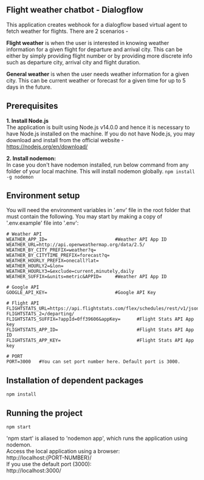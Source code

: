 ## Flight weather chatbot - Dialogflow
This application creates webhook for a dialogflow based virtual agent to fetch weather for flights.
There are 2 scenarios - 

**Flight weather** is when the user is interested in knowing weather information for a given flight for departure and arrival city. This can be either by simply providing flight number or by providing more discrete info such as departure city, arrival city and flight duration.

**General weather** is when the user needs weather information for a given city. This can be current weather or forecast for a given time for up to 5 days in the future. 


## Prerequisites

**1. Install Node.js**  
    The application is built using Node.js v14.0.0 and hence it is necessary to have Node.js installed on the machine.
    If you do not have Node.js, you may download and install from the official website - https://nodejs.org/en/download/

**2. Install nodemon:**  
    In case you don't have nodemon installed, run below command from any folder of your local machine. This will install nodemon globally.
    ```
    npm install -g nodemon
    ```

## Environment setup
You will need the environment variables in '.env' file in the root folder that must contain the following. You may start by making a copy of '.env.example' file into '.env':
```
# Weather API
WEATHER_APP_ID=                         #Weather API App ID
WEATHER_URL=http://api.openweathermap.org/data/2.5/
WEATHER_BY_CITY_PREFIX=weather?q=
WEATHER_BY_CITYTIME_PREFIX=forecast?q=
WEATHER_HOURLY_PREFIX=onecall?lat=
WEATHER_HOURLY2=&lon=
WEATHER_HOURLY3=&exclude=current,minutely,daily
WEATHER_SUFFIX=&units=metric&APPID=     #Weather API App ID

# Google API
GOOGLE_API_KEY=                         #Google API Key

# Flight API
FLIGHTSTATS_URL=https://api.flightstats.com/flex/schedules/rest/v1/json/flight/
FLIGHTSTATS_2=/departing/
FLIGHTSTATS_SUFFIX=?appId=0ff39606&appKey=      #Flight Stats API App key
FLIGHTSTATS_APP_ID=                             #Flight Stats API App ID
FLIGHTSTATS_APP_KEY=                            #Flight Stats API App key

# PORT
PORT=3000   #You can set port number here. Default port is 3000.
```

## Installation of dependent packages
```
npm install
```

## Running the project
```
npm start
```
'npm start' is aliased to 'nodemon app', which runs the application using nodemon.  
Access the local application using a browser:  
http://localhost:{PORT-NUMBER}/  
If you use the default port (3000):  
http://localhost:3000/  
